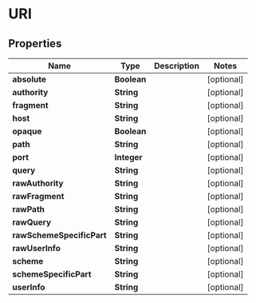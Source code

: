 
# URI

## Properties
Name | Type | Description | Notes
------------ | ------------- | ------------- | -------------
**absolute** | **Boolean** |  |  [optional]
**authority** | **String** |  |  [optional]
**fragment** | **String** |  |  [optional]
**host** | **String** |  |  [optional]
**opaque** | **Boolean** |  |  [optional]
**path** | **String** |  |  [optional]
**port** | **Integer** |  |  [optional]
**query** | **String** |  |  [optional]
**rawAuthority** | **String** |  |  [optional]
**rawFragment** | **String** |  |  [optional]
**rawPath** | **String** |  |  [optional]
**rawQuery** | **String** |  |  [optional]
**rawSchemeSpecificPart** | **String** |  |  [optional]
**rawUserInfo** | **String** |  |  [optional]
**scheme** | **String** |  |  [optional]
**schemeSpecificPart** | **String** |  |  [optional]
**userInfo** | **String** |  |  [optional]



